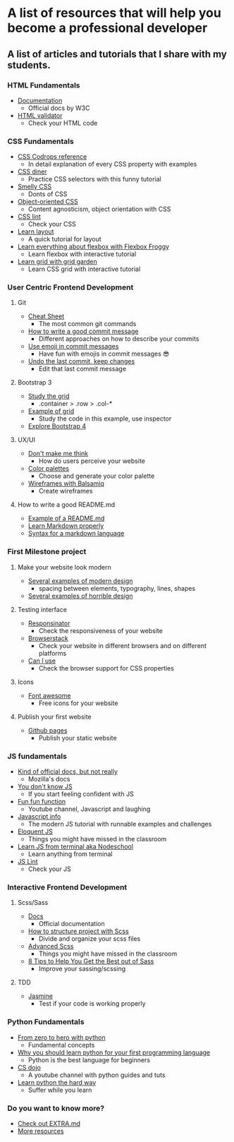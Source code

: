 # A list of resources that will help you become a professional developer

## A list of articles and tutorials that I share with my students.

### HTML Fundamentals
* [Documentation](https://www.w3.org/TR/html52/)
  * Official docs by W3C
* [HTML validator](https://validator.w3.org/#validate_by_input)
  * Check your HTML code

### CSS Fundamentals
* [CSS Codrops reference](https://tympanus.net/codrops/css_reference/)
  * In detail explanation of every CSS property with examples
* [CSS diner](https://flukeout.github.io/)
  * Practice CSS selectors with this funny tutorial
* [Smelly CSS](https://csswizardry.com/2012/11/code-smells-in-css/)
  * Donts of CSS
* [Object-oriented CSS](https://www.smashingmagazine.com/2011/12/an-introduction-to-object-oriented-css-oocss/)
  * Content agnosticism, object orientation with CSS
* [CSS lint](http://csslint.net/)
  * Check your CSS
* [Learn layout](http://learnlayout.com/)
  * A quick tutorial for layout
* [Learn everything about flexbox with Flexbox Froggy](https://flexboxfroggy.com/)
  * Learn flexbox with interactive tutorial
* [Learn grid with grid garden](http://cssgridgarden.com/)
  * Learn CSS grid with interactive tutorial

### User Centric Frontend Development
  1. Git
      * [Cheat Sheet](https://services.github.com/on-demand/downloads/github-git-cheat-sheet.pdf)
          * The most common git commands
      * [How to write a good commit message](https://chris.beams.io/posts/git-commit/)
          * Different approaches on how to describe your commits
      * [Use emoji in commit messages](https://gist.github.com/rxaviers/7360908)
          * Have fun with emojis in commit messages :sunglasses:
      * [Undo the last commit, keep changes](https://stackoverflow.com/questions/927358/how-do-i-undo-the-most-recent-commits-in-git)
          * Edit that last commit message

  2. Bootstrap 3
     * [Study the grid](https://getbootstrap.com/docs/3.3/css/#grid)
          * .container > .row > .col-*
     * [Example of grid](https://getbootstrap.com/docs/3.3/examples/grid)  
          * Study the code in this example, use inspector
     * [Explore Bootstrap 4](https://getbootstrap.com/)

  3.  UX/UI
      * [Don't make me think](https://www.amazon.com/Dont-Make-Me-Think-Usability/dp/0321344758)
          * How do users perceive your website
      * [Color palettes](https://coolors.co/)
          * Choose and generate your color palette
      * [Wireframes with Balsamiq](https://balsamiq.com/)
          * Create wireframes

  4. How to write a good README.md
      * [Example of a README.md](https://gist.github.com/tonkec/e0393f6f1aff07326ef4450874626778)
      * [Learn Markdown properly](https://commonmark.org/help/tutorial/index.html)
      * [Syntax for a markdown language](https://daringfireball.net/projects/markdown/)

### First Milestone project
  1. Make your website look modern
      * [Several examples of modern design](https://gist.github.com/tonkec/66556edd4c4cbf9432903071c1526392)
        * spacing between elements, typography, lines, shapes
      * [Several examples of horrible design](https://gist.github.com/tonkec/b0f2a48ba15b0d7f951b1c7c57ad711b)

  2. Testing interface
      * [Responsinator](https://www.responsinator.com/)
          * Check the responsiveness of your website
      * [Browserstack](https://www.browserstack.com/)
          * Check your website in different browsers and on different platforms
      * [Can I use](https://caniuse.com/)
          * Check the browser support for CSS properties

  2. Icons
      * [Font awesome](https://fontawesome.com/)
          * Free icons for your website

  3. Publish your first website
      * [Github pages](https://pages.github.com/)
          * Publish your static website

### JS fundamentals
* [Kind of official docs, but not really](https://developer.mozilla.org/bm/docs/Web/JavaScript)
  * Mozilla's docs
* [You don't know JS](https://github.com/getify/You-Dont-Know-JS)
  * If you start feeling confident with JS
* [Fun fun function](https://www.youtube.com/channel/UCO1cgjhGzsSYb1rsB4bFe4Q)
  * Youtube channel, Javascript and laughing
* [Javascript info](https://javascript.info/)
  * The modern JS tutorial with runnable examples and challenges
* [Eloquent JS](https://eloquentjavascript.net/)
  * Things you might have missed in the classroom
* [Learn JS from terminal aka Nodeschool](https://nodeschool.io/)
  * Learn anything from terminal
* [JS Lint](https://www.jslint.com/)
  * Check your JS

### Interactive Frontend Development
  1. Scss/Sass
      * [Docs](https://sass-lang.com/)
          * Official documentation
      * [How to structure project with Scss](http://thesassway.com/beginner/how-to-structure-a-sass-project)
          * Divide and organize your scss files
      * [Advanced Scss](https://gist.github.com/jareware/4738651)
          * Things you might have missed in the classroom
      * [8 Tips to Help You Get the Best out of Sass](https://www.sitepoint.com/8-tips-help-get-best-sass/)
          * Improve your sassing/scssing

  2. TDD
      * [Jasmine](https://jasmine.github.io/)
          * Test if your code is working properly

### Python Fundamentals
* [From zero to hero with python](https://medium.com/the-renaissance-developer/learning-python-from-zero-to-hero-8ceed48486d5)
  * Fundamental concepts
* [Why you should learn python for your first programming language](why-you-should-learn-python-for-your-first-programming-language-da770a759e87)
  * Python is the best language for beginners
* [CS dojo](https://www.youtube.com/channel/UCxX9wt5FWQUAAz4UrysqK9A)
  * A youtube channel with python guides and tuts
* [Learn python the hard way](https://www.souravsengupta.com/cds2015/python/LPTHW.pdf)
  * Suffer while you learn

### Do you want to know more?
* [Check out EXTRA.md](https://github.com/tonkec/learning_resources/blob/master/EXTRA.md)
* [More resources](https://github.com/tonkec/learning_resources/blob/master/README.md)
